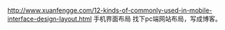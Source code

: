 



http://www.xuanfengge.com/12-kinds-of-commonly-used-in-mobile-interface-design-layout.html   手机界面布局
找下pc端网站布局，写成博客。


